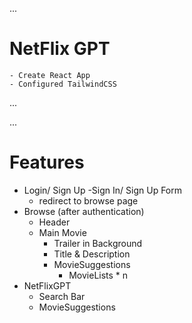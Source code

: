 ...
# NetFlix GPT
    - Create React App
    - Configured TailwindCSS

...

...
# Features 
- Login/ Sign Up
    -Sign In/ Sign Up Form
    - redirect to browse page
- Browse (after authentication)
    - Header
    - Main Movie
        - Trailer in Background
        - Title & Description
        - MovieSuggestions
            - MovieLists * n
- NetFlixGPT
    - Search Bar 
    - MovieSuggestions
